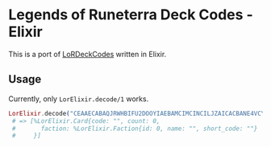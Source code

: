 # Legends of Runeterra Deck Codes - Elixir

This is a port of [LoRDeckCodes](https://github.com/RiotGames/LoRDeckCodes) written in Elixir.

## Usage

Currently, only `LorElixir.decode/1` works.

```elixir
LorElixir.decode("CEAAECABAQJRWHBIFU2DOOYIAEBAMCIMCINCILJZAICACBANE4VCYBABAILR2HRL")
 # => [%LorElixir.Card{code: "", count: 0,
 #       faction: %LorElixir.Faction{id: 0, name: "", short_code: ""}
 #     }]
```